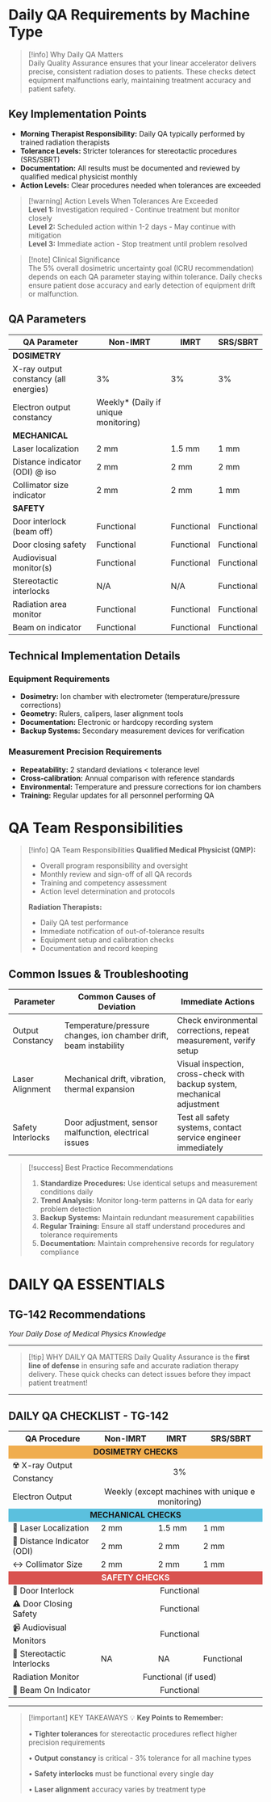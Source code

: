 # Daily QA Requirements by Machine Type

> [!info] Why Daily QA Matters  
> Daily Quality Assurance ensures that your linear accelerator delivers precise, consistent radiation doses to patients. These checks detect equipment malfunctions early, maintaining treatment accuracy and patient safety.

## Key Implementation Points

- **Morning Therapist Responsibility:** Daily QA typically performed by trained radiation therapists  
- **Tolerance Levels:** Stricter tolerances for stereotactic procedures (SRS/SBRT)  
- **Documentation:** All results must be documented and reviewed by qualified medical physicist monthly  
- **Action Levels:** Clear procedures needed when tolerances are exceeded

> [!warning] Action Levels When Tolerances Are Exceeded   
> **Level 1:** Investigation required - Continue treatment but monitor closely   
> **Level 2:** Scheduled action within 1-2 days - May continue with mitigation   
> **Level 3:** Immediate action - Stop treatment until problem resolved

> [!note] Clinical Significance   
> The 5% overall dosimetric uncertainty goal (ICRU recommendation) depends on each QA parameter staying within tolerance. Daily checks ensure patient dose accuracy and early detection of equipment drift or malfunction.

## QA Parameters

| QA Parameter                          | Non-IMRT                             | IMRT       | SRS/SBRT   |
| ------------------------------------- | ------------------------------------ | ---------- | ---------- |
| **DOSIMETRY**                         |                                      |            |            |
| X-ray output constancy (all energies) | 3%                                   | 3%         | 3%         |
| Electron output constancy             | Weekly* (Daily if unique monitoring) |            |            |
| **MECHANICAL**                        |                                      |            |            |
| Laser localization                    | 2 mm                                 | 1.5 mm     | 1 mm       |
| Distance indicator (ODI) @ iso        | 2 mm                                 | 2 mm       | 2 mm       |
| Collimator size indicator             | 2 mm                                 | 2 mm       | 1 mm       |
| **SAFETY**                            |                                      |            |            |
| Door interlock (beam off)             | Functional                           | Functional | Functional |
| Door closing safety                   | Functional                           | Functional | Functional |
| Audiovisual monitor(s)                | Functional                           | Functional | Functional |
| Stereotactic interlocks               | N/A                                  | N/A        | Functional |
| Radiation area monitor                | Functional                           | Functional | Functional |
| Beam on indicator                     | Functional                           | Functional | Functional |

## Technical Implementation Details

### Equipment Requirements

- **Dosimetry:** Ion chamber with electrometer (temperature/pressure corrections)  
- **Geometry:** Rulers, calipers, laser alignment tools  
- **Documentation:** Electronic or hardcopy recording system  
- **Backup Systems:** Secondary measurement devices for verification

### Measurement Precision Requirements

- **Repeatability:** 2 standard deviations < tolerance level  
- **Cross-calibration:** Annual comparison with reference standards  
- **Environmental:** Temperature and pressure corrections for ion chambers  
- **Training:** Regular updates for all personnel performing QA


# QA Team Responsibilities

> [!info] QA Team Responsibilities **Qualified Medical Physicist (QMP):**
> 
> - Overall program responsibility and oversight
> - Monthly review and sign-off of all QA records
> - Training and competency assessment
> - Action level determination and protocols
> 
> **Radiation Therapists:**
> 
> - Daily QA test performance
> - Immediate notification of out-of-tolerance results
> - Equipment setup and calibration checks
> - Documentation and record keeping

## Common Issues & Troubleshooting

|Parameter|Common Causes of Deviation|Immediate Actions|
|---|---|---|
|Output Constancy|Temperature/pressure changes, ion chamber drift, beam instability|Check environmental corrections, repeat measurement, verify setup|
|Laser Alignment|Mechanical drift, vibration, thermal expansion|Visual inspection, cross-check with backup system, mechanical adjustment|
|Safety Interlocks|Door adjustment, sensor malfunction, electrical issues|Test all safety systems, contact service engineer immediately|

> [!success] Best Practice Recommendations
> 
> 1. **Standardize Procedures:** Use identical setups and measurement conditions daily
> 2. **Trend Analysis:** Monitor long-term patterns in QA data for early problem detection
> 3. **Backup Systems:** Maintain redundant measurement capabilities
> 4. **Regular Training:** Ensure all staff understand procedures and tolerance requirements
> 5. **Documentation:** Maintain comprehensive records for regulatory compliance


# DAILY QA ESSENTIALS

## TG-142 Recommendations

_Your Daily Dose of Medical Physics Knowledge_

---

> [!tip] WHY DAILY QA MATTERS 
> Daily Quality Assurance is the **first line of defense** in ensuring safe and accurate radiation therapy delivery. These quick checks can detect issues before they impact patient treatment!

---

## DAILY QA CHECKLIST - TG-142

<table> <tr> <th>QA Procedure</th> <th>Non-IMRT</th> <th>IMRT</th> <th>SRS/SBRT</th> </tr> <tr> <td colspan="4" style="background-color: #f0ad4e; font-weight: bold; text-align: center;">DOSIMETRY CHECKS</td> </tr> <tr> <td>☢️ X-ray Output Constancy</td> <td colspan="3" style="text-align: center;">3%</td> </tr> <tr> <td>Electron Output</td> <td colspan="3" style="text-align: center;">Weekly (except machines with unique e monitoring)</td> </tr> <tr> <td colspan="4" style="background-color: #5bc0de; font-weight: bold; text-align: center;">MECHANICAL CHECKS</td> </tr> <tr> <td>🎯 Laser Localization</td> <td>2 mm</td> <td>1.5 mm</td> <td>1 mm</td> </tr> <tr> <td>📏 Distance Indicator (ODI)</td> <td>2 mm</td> <td>2 mm</td> <td>2 mm</td> </tr> <tr> <td>↔️ Collimator Size</td> <td>2 mm</td> <td>2 mm</td> <td>1 mm</td> </tr> <tr> <td colspan="4" style="background-color: #d9534f; font-weight: bold; text-align: center; color: white;">SAFETY CHECKS</td> </tr> <tr> <td>🚪 Door Interlock</td> <td colspan="3" style="text-align: center;">Functional</td> </tr> <tr> <td>⚠️ Door Closing Safety</td> <td colspan="3" style="text-align: center;">Functional</td> </tr> <tr> <td>📹 Audiovisual Monitors</td> <td colspan="3" style="text-align: center;">Functional</td> </tr> <tr> <td>🔺 Stereotactic Interlocks</td> <td>NA</td> <td>NA</td> <td>Functional</td> </tr> <tr> <td>Radiation Monitor</td> <td colspan="3" style="text-align: center;">Functional (if used)</td> </tr> <tr> <td>🔴 Beam On Indicator</td> <td colspan="3" style="text-align: center;">Functional</td> </tr> </table>

---

> [!important] KEY TAKEAWAYS 💡 **Key Points to Remember:**
> 
> • **Tighter tolerances** for stereotactic procedures reflect higher precision requirements
> 
> • **Output constancy** is critical - 3% tolerance for all machine types
> 
> • **Safety interlocks** must be functional every single day
> 
> • **Laser alignment** accuracy varies by treatment type